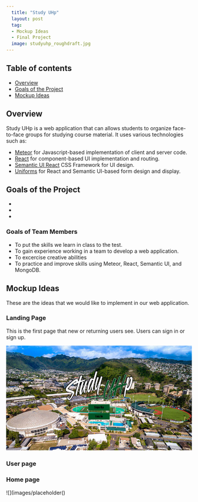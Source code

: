 ```yaml
---
  title: "Study UHp"
  layout: post
  tag: 
  - Mockup Ideas
  - Final Project
  image: studyuhp_roughdraft.jpg
---
```


## Table of contents

* [Overview](#overview)
* [Goals of the Project](#goals-of-the-project)
* [Mockup Ideas](#mockup-ideas)

## Overview

Study UHp is a web application that can allows students to organize face-to-face groups for studying course material. It uses various technologies such as: 

* [Meteor](https://www.meteor.com/) for Javascript-based implementation of client and server code.
* [React](https://reactjs.org/) for component-based UI implementation and routing.
* [Semantic UI React](https://react.semantic-ui.com/) CSS Framework for UI design.
* [Uniforms](https://uniforms.tools/) for React and Semantic UI-based form design and display.

## Goals of the Project

* 
*
*

### Goals of Team Members

* To put the skills we learn in class to the test.
* To gain experience working in a team to develop a web application.
* To excercise creative abilities
* To practice and improve skills using Meteor, React, Semantic UI, and MongoDB.

## Mockup Ideas

These are the ideas that we would like to implement in our web application.

### Landing Page

This is the first page that new or returning users see. Users can sign in or sign up.

![](images/landing_mockup_color.jpg)

### User page



### Home page



![](images/placeholder()

